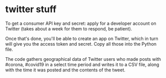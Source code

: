 # twitter stuff

To get a consumer API key and secret: apply for a developer account on Twitter (takes about a week for them to respond, be patient).

Once that's done, you'll be able to create an app on Twitter, which in turn will give you the access token and secret. Copy all those into the Python file.

The code gathers geographical data of Twitter users who made posts with #corona, #covid19 in a select time period and writes it to a CSV file, along with the time it was posted and the contents of the tweet.
